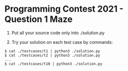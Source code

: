 # Programming Contest 2021 - Question 1 Maze

1. Put all your source code only into ./solution.py

2. Try your solution on each test case by commands:

```
$ cat ./testcases/t1 | python3 ./solution.py
$ cat ./testcases/t2 | python3 ./solution.py
...
$ cat ./testcases/t10 | python3 ./solution.py
```
